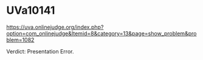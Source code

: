 # UVa10141
https://uva.onlinejudge.org/index.php?option=com_onlinejudge&Itemid=8&category=13&page=show_problem&problem=1082

Verdict: Presentation Error.
